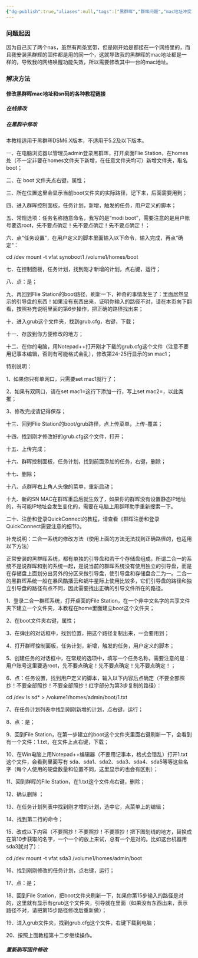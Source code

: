 ```yaml
---
{"dg-publish":true,"aliases":null,"tags":["黑群晖","群晖问题","mac地址冲突"],"title":"黑群晖mac地址冲突","permalink":"/0102-erjixitong/群晖/黑群晖mac地址冲突/","dgPassFrontmatter":true,"noteIcon":""}
---
```


### 问题起因

因为自己买了两个nas，虽然有两条宽带，但是刚开始是都接在一个网络里的，而且我安装黑群辉的固件都是用的同一个，这就导致我的黑群晖的mac地址都是一样的，导致我的网络唤醒功能失效，所以需要修改其中一台的mac地址。

### 解决方法

#### 修改黑群晖mac地址和sn码的各种教程链接

##### 在线修改

##### 在黑群中修改
本教程适用于黑群晖DSM6.X版本，不适用于5.2及以下版本。

一、在电脑浏览器以管理员admin登录黑群晖，打开桌面Flie Station，在homes处（不一定非要在homes文件夹下新增，在任意文件夹均可）新增文件夹，取名boot；



二、在 boot 文件夹点右键，属性； 



三、所在位置这里会显示当前boot文件夹的实际路径，记下来，后面需要用到；



四、进入群晖控制面板，任务计划，新增，触发的任务，用户定义的脚本；



五、常规选项：任务名称随意命名，我写的是“modi boot”，需要注意的是用户账号要选root，先不要点确定！先不要点确定！先不要点确定！；



六、点“任务设置”，在用户定义的脚本里面输入以下命令，输入完成，再点“确定”：

cd /dev mount -t vfat synoboot1 /volume1/homes/boot



七、在控制面板，任务计划，找到刚才新增的计划，点右键，运行；



八、点：是；



九、再回到Flie Station的boot路径，刷新一下，神奇的事情发生了：里面居然显示的引导盘的东西！如果没有东西出来，证明你输入的路径不对，请在本页向下翻看，按照补充说明里面的第6步操作，把正确的路径找出来；



十、进入grub这个文件夹，找到grub.cfg，右键，下载；



十一、存放到你方便修改的地方；



十二、在你的电脑，用Notepad++打开刚才下载的grub.cfg这个文件（注意不要用记事本编辑，否则有可能格式会乱），修改第24-25行显示的sn mac1；

特别说明：

1、如果你只有单网口，只需要set mac1就行了；

2、如果有双网口，请在set mac1=这行下添加一行，写上set mac2=，以此类推；

3、修改完成请记得保存；



十三、回到Flie Station的boot/grub路径，点上传菜单，上传-覆盖；



十四、找到刚才修改好的grub.cfg这个文件，打开；



十五、上传完成；



十六、群晖控制面板，任务计划，找到前面添加的任务，右键，删除；



十七、删除；



十八、点群晖右上角人头像的菜单，重新启动；



十九、新的SN MAC在群晖重启后就生效了，如果你的群晖没有设置静态IP地址的，有可能IP地址会发生变化的，需要在电脑上用群晖助手重新搜索一下。

二十、注册和登录QuickConnect的教程，请查看《群晖注册和登录QuickConnect需要注意的细节》。

补充说明：二合一系统的修改方法（使用上面的方法无法找到正确路径的，也适用以下方法）

正常安装的黑群晖系统，都有单独的引导盘和若干个存储盘组成。所谓二合一的系统不是说群晖和别的系统一起，是说当前的群晖系统没有使用独立的引导盘，而是在存储盘上面划分出另外的分区来做引导盘，使引导盘和存储盘合二为一。二合一的黑群晖系统一般在暴风酷播云和蜗牛星际上使用比较多，它们引导盘的路径和独立引导盘的路径有点不同，因此需要找出正确的引导文件所在的路径。

1、登录二合一群晖系统，打开桌面的File Station，在一个非中文名字的共享文件夹下建立一个文件夹，本教程在home里面建立boot这个文件夹；



2、在boot文件夹右键，属性；


3、在弹出的对话框中，找到位置，把这个路径复制出来，一会要用到；


4、打开群晖控制面板，任务计划，新增，触发的任务，用户定义的脚本；


5、创建任务的对话框中，在常规的选项中，填写一个任务名称，需要注意的是：用户账号这里要选root，先不要点确定！先不要点确定！先不要点确定！；


6、点：任务设置，找到用户定义的脚本，输入以下内容后点确定（不要全部照抄！不要全部照抄！不要全部照抄！红字部分为第3步复制的路径）：

cd /dev ls sd* > /volume1/homes/admin/boot/1.txt



7、在任务计划列表中找到刚刚新增的计划，点右键，运行；


8、点：是；


9、回到File Station，在第一步建立的boot这个文件夹里面右键刷新一下，会看到有一个文件：1.txt，在文件上点右键，下载；


10、在Win电脑上用Notepad++编辑器（不要用记事本，格式会错乱）打开1.txt这个文件，会看到里面写有 sda、sda1、sda2、sda3、sda4、sda5等等这些名字（每个人使用的硬盘数量和位置不同，这里显示的也会有区别）；


11、回到群晖的File Station，在1.txt这个文件点右键，删除；


12、确认删除 ；


13、在任务计划列表中找到刚才增的计划，选中它，点菜单上的编辑；


14、找到第二行的命令；


15、改成以下内容（不要照抄！不要照抄！不要照抄！把下图划线的地方，替换成在第10步获取的名字，一个一个的放上来试，总有一个是对的。比如这台机器用sda3就对了）：

cd /dev mount -t vfat sda3 /volume1/homes/admin/boot


16、找到刚刚修改的任务计划，点右键，运行；


17、点：是；


18、回到File Station，把boot文件夹刷新一下，如果你第15步输入的路径是对的，这里就有显示有grub这个文件夹，引导就在里面（如果没有东西出来，表示路径不对，请把第15步路径修改后重新做）；


19、进入grub文件夹，找到grub.cfg这个文件，右键下载到电脑；

20、按照上面教程第十二步继续操作。


##### 重新刷写固件修改

